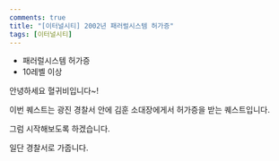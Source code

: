 ```yaml
---
comments: true
title: "[이터널시티] 2002년 패러럴시스템 허가증"
tags: [이터널시티]
---
```


- 패러럴시스템 허가증
 - 10레벨 이상

안녕하세요 혈귀비입니다~!

이번 퀘스트는 광진 경찰서 안에 김훈 소대장에게서 허가증을 받는 퀘스트입니다.

그럼 시작해보도록 하겠습니다.

일단 경찰서로 가줍니다.